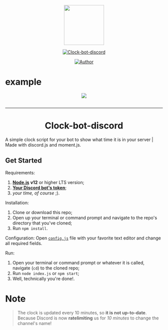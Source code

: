 <p align="center">
<img src="https://prtimes.jp/i/16356/2133/origin/d16356-2133-487276-0.png" width="128" height="128"/>
</p>
<p align="center">
<a href="#"><img title="Clock-bot-discord" src="https://img.shields.io/badge/Discord Bot Clock-Blue?colorA=%23ff0000&colorB=%23017e40&style=for-the-badge"></a>
</p>
<p align="center">
<a href="https://github.com/fskhrijuanda"><img title="Author" src="https://img.shields.io/badge/badge/Author-Fakhri-red.svg?style=for-the-badge&logo=github"></a>
</p>


# example
<div align="center">
    <img src="https://i.imgur.com/XS0ohN7.png"><br><br>

---



# Clock-bot-discord
</div>

A simple clock script for your bot to show what time it is in your server | Made with discord.js and moment.js.


## Get Started
Requirements:
1. [**Node.js**](https://nodejs.org/en/) **v12** or higher LTS version;
2. [**Your Discord bot's token**](https://discordapp.com/developers/applications/);
3. _your time, of course_ ;).

Installation:
1. Clone or download this repo;
2. Open up your terminal or command prompt and navigate to the repo's directory that you've cloned;
3. Run `npm install`.

Configuration:
Open [`config.js`](https://github.com/favianrizqulloh/discord-clock/blob/master/config.js) file with your favorite text editor and change all required fields.

Run:
1. Open your terminal or command prompt or whatever it is called, navigate (`cd`) to the cloned repo;
2. Run `node index.js` or `npm start`;
3. Well, technically you're done!.

# Note
> The clock is updated every 10 minutes, so **it is not up-to-date**. Because Discord is now __ratelimiting__ us for _10 minutes_ to change the channel's name! 
